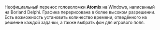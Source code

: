 Неофициальный перенос головоломки **Atomix** на Windows, написанный на Borland Delphi. Графика перерисована в более высоком разрешении. Есть возможность установить количество времени, отведённого на решение каждой задачки, а также выбрать фон для игрового поля.